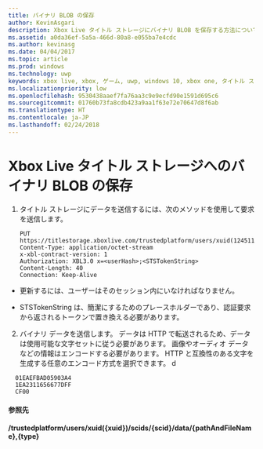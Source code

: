 ```yaml
---
title: バイナリ BLOB の保存
author: KevinAsgari
description: Xbox Live タイトル ストレージにバイナリ BLOB を保存する方法について説明します。
ms.assetid: a0da36ef-5a5a-466d-80a8-e055ba7e4cdc
ms.author: kevinasg
ms.date: 04/04/2017
ms.topic: article
ms.prod: windows
ms.technology: uwp
keywords: xbox live, xbox, ゲーム, uwp, windows 10, xbox one, タイトル ストレージ
ms.localizationpriority: low
ms.openlocfilehash: 9530438aaef7fa76aa3c9e9ecfd90e1591d695c6
ms.sourcegitcommit: 01760b73fa8cdb423a9aa1f63e72e70647d8f6ab
ms.translationtype: HT
ms.contentlocale: ja-JP
ms.lasthandoff: 02/24/2018
---
```

# <a name="storing-a-binary-blob-in-xbox-live-title-storage"></a>Xbox Live タイトル ストレージへのバイナリ BLOB の保存

1.  タイトル ストレージにデータを送信するには、次のメソッドを使用して要求を送信します。

        PUT https://titlestorage.xboxlive.com/trustedplatform/users/xuid(1245111)/scids/{scid}/data/lastturn.bin,binary              
        Content-Type: application/octet-stream
        x-xbl-contract-version: 1
        Authorization: XBL3.0 x=<userHash>;<STSTokenString>
        Content-Length: 40
        Connection: Keep-Alive


-   更新するには、ユーザーはそのセッション内にいなければなりません。

-   STSTokenString は、簡潔にするためのプレースホルダーであり、認証要求から返されるトークンで置き換える必要があります。

2.  バイナリ データを送信します。 データは HTTP で転送されるため、データは使用可能な文字セットに従う必要があります。 画像やオーディオ データなどの情報はエンコードする必要があります。 HTTP と互換性のある文字を生成する任意のエンコード方式を選択できます。
d
```
  01EAEFBAD05903A4
  1EA2311656677DFF
  CF00
```

#### <a name="reference"></a>参照先

**/trustedplatform/users/xuid({xuid})/scids/{scid}/data/{pathAndFileName},{type}**
